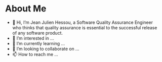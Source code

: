 # About Me


- 👋 Hi, I’m Jean Julien Hessou, a Software Quality Assurance Engineer who thinks that quality assurance is essential to the successful release of any software product.
- 👀 I’m interested in ...
- 🌱 I’m currently learning ...
- 💞️ I’m looking to collaborate on ...
- 📫 How to reach me ...

<!---
jeanjulienhessouh/jeanjulienhessouh is a ✨ special ✨ repository because its `README.md` (this file) appears on your GitHub profile.
You can click the Preview link to take a look at your changes.
--->
